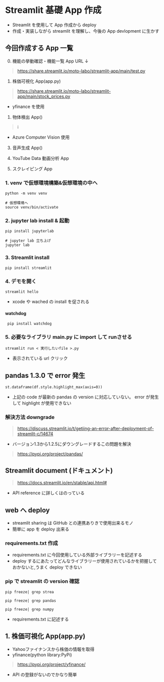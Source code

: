 # Streamlit 基礎 App 作成
- Streamlit を使用して App 作成から deploy
- 作成・実装しながら streamlit を理解し、今後の App devlopment に生かす
## 今回作成する App 一覧
0. 機能の挙動確認・機能一覧 App URL ↓
> https://share.streamlit.io/moto-labo/streamlit-app/main/test.py
1. 株価可視化 App(app.py)
> https://share.streamlit.io/moto-labo/streamlit-app/main/stock_prices.py
   - yfinance を使用
1. 物体検出 App()
> i
   - Azure Computer Vision 使用
3. 音声生成 App()
>
4. YouTube Data 動画分析 App
>
5. スクレイピング App
>
### 1. venv で仮想環境構築&仮想環境の中へ
    python -m venv venv

    # 仮想環境へ
    source venv/bin/activate
### 2. jupyter lab install & 起動
    pip install jupyterlab

    # jupyter lab 立ち上げ
    jupyter lab
### 3. Streamlit install
    pip install streamlit
### 4. デモを開く
    streamlit hello
- xcode や wached の install を促される
#### watchdog
     pip install watchdog
### 5. 必要なライブラリ main.py に import して runさせる
    streamlit run < 実行したいfile >.py
- 表示されている url クリック
## pandas 1.3.0 で error 発生
    st.dataframe(df.style.highlight_max(axis=0))
- 上記の code が最新の pandas の version に対応していない。 error が発生して highlight が使用できない
### 解決方法 downgrade
> https://discuss.streamlit.io/t/getiing-an-error-after-deployment-of-streamlit-c/14674
- バージョン1.3から1.2.5にダウングレードするこの問題を解決
>https://pypi.org/project/pandas/
## Streamlit document (ドキュメント)
> https://docs.streamlit.io/en/stable/api.html#
- API reference に詳しくはのっている
## web へ deploy
- streamlit sharing は GitHub との連携ありきで使用出来るモノ
- 簡単に app を deploy 出来る
### requirements.txt 作成
- requirements.txt に今回使用している外部ライブラリーを記述する
- deploy するにあたってどんなライブラリーが使用されているかを把握しておかないと,うまく deploy できない
### pip で streamlit の version 確認
    pip freeze| grep strea

    pip freeze| grep pandas

    pip freeze| grep numpy
- requirements.txt に記述する
## 1. 株価可視化 App(app.py)
- Yahooファイナンスから株価の情報を取得
- yfinance(python library:PyPi)
> https://pypi.org/project/yfinance/
  - API の登録がないのでかなり簡単
